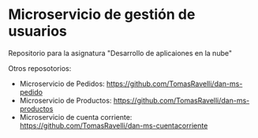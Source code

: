 # Microservicio de gestión de usuarios

Repositorio para la asignatura "Desarrollo de aplicaiones en la nube"

Otros reposotorios:
- Microservicio de Pedidos: https://github.com/TomasRavelli/dan-ms-pedido
- Microservicio de Productos: https://github.com/TomasRavelli/dan-ms-productos
- Microservicio de cuenta corriente: https://github.com/TomasRavelli/dan-ms-cuentacorriente
